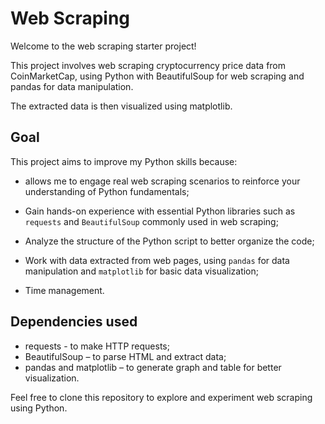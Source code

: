 # Web Scraping 
Welcome to the web scraping starter project! 

This project involves web scraping cryptocurrency price data from CoinMarketCap, using Python with BeautifulSoup for web scraping and pandas for data manipulation.

The extracted data is then visualized using matplotlib.

## Goal

This project aims to improve my Python skills because:

- allows me to engage real web scraping scenarios to reinforce your understanding of Python fundamentals;

- Gain hands-on experience with essential Python libraries such as `requests` and `BeautifulSoup` commonly used in web scraping;

- Analyze the structure of the Python script to better organize the code;

- Work with data extracted from web pages, using `pandas` for data manipulation and `matplotlib` for basic data visualization;

- Time management.

## Dependencies used

- requests - to make HTTP requests;
- BeautifulSoup – to parse HTML and extract data;
- pandas and matplotlib – to generate graph and table for better visualization.

Feel free to clone this repository to explore and experiment web scraping using Python.
